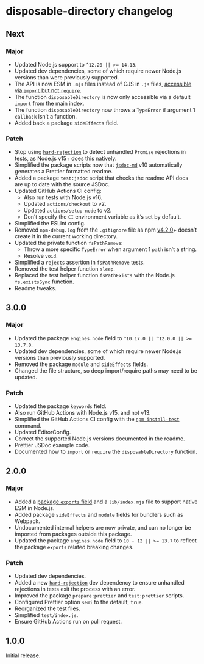 # disposable-directory changelog

## Next

### Major

- Updated Node.js support to `^12.20 || >= 14.13`.
- Updated dev dependencies, some of which require newer Node.js versions than were previously supported.
- The API is now ESM in `.mjs` files instead of CJS in `.js` files, [accessible via `import` but not `require`](https://nodejs.org/dist/latest/docs/api/esm.html#esm_require).
- The function `disposableDirectory` is now only accessible via a default `import` from the main index.
- The function `disposableDirectory` now throws a `TypeError` if argument 1 `callback` isn’t a function.
- Added back a package `sideEffects` field.

### Patch

- Stop using [`hard-rejection`](https://npm.im/hard-rejection) to detect unhandled `Promise` rejections in tests, as Node.js v15+ does this natively.
- Simplified the package scripts now that [`jsdoc-md`](https://npm.im/jsdoc-md) v10 automatically generates a Prettier formatted readme.
- Added a package `test:jsdoc` script that checks the readme API docs are up to date with the source JSDoc.
- Updated GitHub Actions CI config:
  - Also run tests with Node.js v16.
  - Updated `actions/checkout` to v2.
  - Updated `actions/setup-node` to v2.
  - Don’t specify the `CI` environment variable as it’s set by default.
- Simplified the ESLint config.
- Removed `npm-debug.log` from the `.gitignore` file as npm [v4.2.0](https://github.com/npm/npm/releases/tag/v4.2.0)+ doesn’t create it in the current working directory.
- Updated the private function `fsPathRemove`:
  - Throw a more specific `TypeError` when argument 1 `path` isn’t a string.
  - Resolve `void`.
- Simplified a `rejects` assertion in `fsPathRemove` tests.
- Removed the test helper function `sleep`.
- Replaced the test helper function `fsPathExists` with the Node.js `fs.existsSync` function.
- Readme tweaks.

## 3.0.0

### Major

- Updated the package `engines.node` field to `^10.17.0 || ^12.0.0 || >= 13.7.0`.
- Updated dev dependencies, some of which require newer Node.js versions than previously supported.
- Removed the package `module` and `sideEffects` fields.
- Changed the file structure, so deep import/require paths may need to be updated.

### Patch

- Updated the package `keywords` field.
- Also run GitHub Actions with Node.js v15, and not v13.
- Simplified the GitHub Actions CI config with the [`npm install-test`](https://docs.npmjs.com/cli/install-test.html) command.
- Updated EditorConfig.
- Correct the supported Node.js versions documented in the readme.
- Prettier JSDoc example code.
- Documented how to `import` or `require` the `disposableDirectory` function.

## 2.0.0

### Major

- Added a [package `exports` field](https://nodejs.org/api/esm.html#esm_package_exports) and a `lib/index.mjs` file to support native ESM in Node.js.
- Added package `sideEffects` and `module` fields for bundlers such as Webpack.
- Undocumented internal helpers are now private, and can no longer be imported from packages outside this package.
- Updated the package `engines.node` field to `10 - 12 || >= 13.7` to reflect the package `exports` related breaking changes.

### Patch

- Updated dev dependencies.
- Added a new [`hard-rejection`](https://npm.im/hard-rejection) dev dependency to ensure unhandled rejections in tests exit the process with an error.
- Improved the package `prepare:prettier` and `test:prettier` scripts.
- Configured Prettier option `semi` to the default, `true`.
- Reorganized the test files.
- Simplified `test/index.js`.
- Ensure GitHub Actions run on pull request.

## 1.0.0

Initial release.
